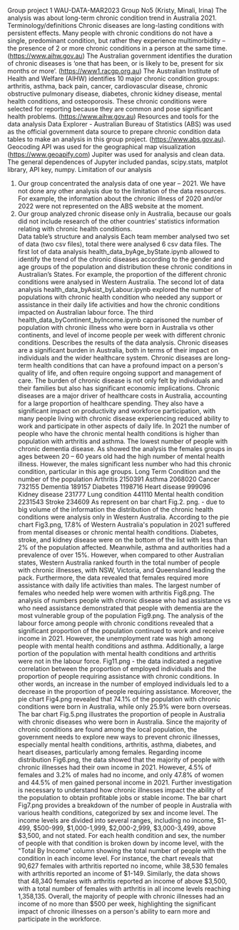 Group project 1 WAU-DATA-MAR2023
Group No5 (Kristy, Minali, Irina) 
The analysis was about long-term chronic condition trend in Australia 2021. 
Terminology/definitions
Chronic diseases are long-lasting conditions with persistent effects. Many people with chronic conditions do not have a single, predominant condition, but rather they experience multimorbidity – the presence of 2 or more chronic conditions in a person at the same time. (https://www.aihw.gov.au)
The Australian government identifies the duration of chronic diseases is ‘one that has been, or is likely to be, present for six months or more’. (https://www1.racgp.org.au)
The Australian Institute of Health and Welfare (AIHW) identifies 10 major chronic condition groups: arthritis, asthma, back pain, cancer, cardiovascular disease, chronic obstructive pulmonary disease, diabetes, chronic kidney disease, mental health conditions, and osteoporosis. These chronic conditions were selected for reporting because they are common and pose significant health problems.  (https://www.aihw.gov.au)
Resources and tools for the data analysis
Data Explorer - Australian Bureau of Statistics (ABS) was used as the official government data source to prepare chronic condition data tables to make an analysis in this group project. (https://www.abs.gov.au).
Geocoding API was used for the geographical map visualization (https://www.geoapify.com)
Jupiter was used for analysis and clean data.  
The general dependences of Jupyter included pandas, scipy.stats, matplot library, API key, numpy. 
Limitation of our analysis
1.	Our group concentrated the analysis data of one year – 2021. We have not done any other analysis due to the limitation of the data resources. For example, the information about the chronic illness of 2020 and/or 2022 were not represented on the ABS website at the moment.
2.	Our group analyzed chronic disease only in Australia, because our goals did not include research of the other countries’ statistics information relating with chronic health conditions.  
Data table’s structure and analysis
Each team member analysed two set of data (two csv files), total there were analysed 6 csv data files. 
The first lot of data analysis  health_data_byAge_byState.ipynb allowed to identify the trend of the chronic diseases according to the gender and age groups of the population and distribution these chronic conditions in Australian’s States. For example, the proportion of the different chronic conditions were analysed in Western Australia. 
The second lot of data analysis health_data_byAsist_byLabour.ipynb explored the number of populations with chronic health condition who needed any support or assistance in their daily life activities and how the chronic conditions impacted on Australian labour force. 
The third health_data_byContinent_byIncome.ipynb caparisoned the number of population with chronic illness who were born in Australia vs other continents, and level of income people per week with different chronic conditions. 
  Describes the results of the data analysis.
Chronic diseases are a significant burden in Australia, both in terms of their impact on individuals and the wider healthcare system. Chronic diseases are long-term health conditions that can have a profound impact on a person's quality of life, and often require ongoing support and management of care.
The burden of chronic disease is not only felt by individuals and their families but also has significant economic implications. Chronic diseases are a major driver of healthcare costs in Australia, accounting for a large proportion of healthcare spending. They also have a significant impact on productivity and workforce participation, with many people living with chronic disease experiencing reduced ability to work and participate in other aspects of daily life.
In  2021 the number of people who have the chronic mental health conditions is higher than population with arthritis and asthma. The lowest number of people with chronic dementia disease. As showed the analysis the females groups in ages between 20 – 60 years old had the high number of mental health illness. However, the males significant less number who had this chronic condition, particular in this age groups. 
Long Term Condition and the number of the population 
Arthritis                     2150391
Asthma                      2068020
Cancer                       732155
Dementia                   189157
Diabetes                    1198716
Heart disease             999096
Kidney disease           231777
Lung condition            441110
Mental health condition    2231543
Stroke                         234609
As represent on bar chart Fig.2. png. - due to big volume of the information the distribution of the chronic health conditions were analysis only in Western Australia. 
According to the pie chart Fig3.png, 17.8% of Western Australia's population in 2021 suffered from mental diseases or chronic mental health conditions. Diabetes, stroke, and kidney disease were on the bottom of the list with less than 2% of the population affected. Meanwhile, asthma and authorities had a prevalence of over 15%. However, when compared to other Australian states, Western Australia ranked fourth in the total number of people with chronic illnesses, with NSW, Victoria, and Queensland leading the pack.
Furthermore, the data revealed that females required more assistance with daily life activities than males. The largest number of females who needed help were women with arthritis Fig8.png.
The analysis of numbers people with chronic disease who had assistance vs who need assistance demonstrated that people with dementia are the most vulnerable group of the population Fig9.png.
The analysis of the labour force among people with chronic conditions revealed that a significant proportion of the population continued to work and receive income in 2021. However, the unemployment rate was high among people with mental health conditions and asthma. Additionally, a large portion of the population with mental health conditions and arthritis were not in the labour force.
 Fig11.png - the data indicated a negative correlation between the proportion of employed individuals and the proportion of people requiring assistance with chronic conditions. In other words, an increase in the number of employed individuals led to a decrease in the proportion of people requiring assistance.
Moreover, the pie chart Fig4.png revealed that 74.1% of the population with chronic conditions were born in Australia, while only 25.9% were born overseas.
The bar chart Fig.5.png illustrates the proportion of people in Australia with chronic diseases who were born in Australia. Since the majority of chronic conditions are found among the local population, the government needs to explore new ways to prevent chronic illnesses, especially mental health conditions, arthritis, asthma, diabetes, and heart diseases, particularly among females.
Regarding income distribution Fig6.png, the data showed that the majority of people with chronic illnesses had their own income in 2021. However, 4.5% of females and 3.2% of males had no income, and only 47.8% of women and 44.5% of men gained personal income in 2021. Further investigation is necessary to understand how chronic illnesses impact the ability of the population to obtain profitable jobs or stable income.
The bar chart Fig7.png provides a breakdown of the number of people in Australia with various health conditions, categorized by sex and income level. The income levels are divided into several ranges, including no income, $1-499, $500-999, $1,000-1,999, $2,000-2,999, $3,000-3,499, above $3,500, and not stated. For each health condition and sex, the number of people with that condition is broken down by income level, with the "Total By Income" column showing the total number of people with the condition in each income level.
For instance, the chart reveals that 90,627 females with arthritis reported no income, while 38,530 females with arthritis reported an income of $1-149. Similarly, the data shows that 48,340 females with arthritis reported an income of above $3,500, with a total number of females with arthritis in all income levels reaching 1,358,135. Overall, the majority of people with chronic illnesses had an income of no more than $500 per week, highlighting the significant impact of chronic illnesses on a person's ability to earn more and participate in the workforce.

